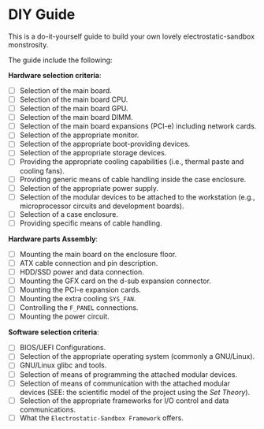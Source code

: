 # DIY Guide

This is a do-it-yourself guide to build your own lovely electrostatic-sandbox monstrosity.

The guide include the following:

**Hardware selection criteria**:
- [ ] Selection of the main board.
- [ ] Selection of the main board CPU.
- [ ] Selection of the main board GPU.
- [ ] Selection of the main board DIMM.
- [ ] Selection of the main board expansions (PCI-e) including network cards.
- [ ] Selection of the appropriate monitor.
- [ ] Selection of the appropriate boot-providing devices.
- [ ] Selection of the appropriate storage devices.
- [ ] Providing the appropriate cooling capabilities (i.e., thermal paste and cooling fans).
- [ ] Providing generic means of cable handling inside the case enclosure.
- [ ] Selection of the appropriate power supply.
- [ ] Selection of the modular devices to be attached to the workstation (e.g., microprocessor circuits and development boards).
- [ ] Selection of a case enclosure.
- [ ] Providing specific means of cable handling.

**Hardware parts Assembly**:
- [ ] Mounting the main board on the enclosure floor.
- [ ] ATX cable connection and pin description.
- [ ] HDD/SSD power and data connection.
- [ ] Mounting the GFX card on the d-sub expansion connector.
- [ ] Mounting the PCI-e expansion cards.
- [ ] Mounting the extra cooling `SYS_FAN`.
- [ ] Controlling the `F_PANEL` connections.
- [ ] Mounting the power circuit.

**Software selection criteria**:
- [ ] BIOS/UEFI Configurations.
- [ ] Selection of the appropriate operating system (commonly a GNU/Linux).
- [ ] GNU/Linux glibc and tools.
- [ ] Selection of means of programming the attached modular devices.
- [ ] Selection of means of communication with the attached modular devices (SEE: the scientific model of the project using the _Set Theory_).
- [ ] Selection of the appropriate frameworks for I/O control and data communications.
- [ ] What the `Electrostatic-Sandbox Framework` offers.
